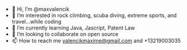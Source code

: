 - 👋 Hi, I’m @maxvalencik
- 👀 I’m interested in rock climbing, scuba diving, extreme sports, and travel...while coding
- 🌱 I’m currently learning Java, Jascript, Patent Law
- 💞️ I’m looking to collaborate on open source
- 📫 How to reach me valencikmaxime@gmail.com and +13219003035

<!---
maxvalencik/maxvalencik is a ✨ special ✨ repository because its `README.md` (this file) appears on your GitHub profile.
You can click the Preview link to take a look at your changes.
--->
